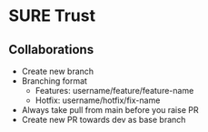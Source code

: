 # SURE Trust

## Collaborations

- Create new branch
- Branching format
  - Features: username/feature/feature-name
  - Hotfix: username/hotfix/fix-name
- Always take pull from main before you raise PR
- Create new PR towards dev as base branch

